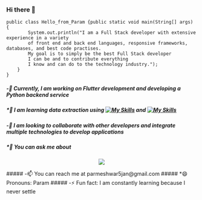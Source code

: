 ### Hi there 👋

```
public class Hello_from_Param {public static void main(String[] args) { 
        System.out.println("I am a Full Stack developer with extensive experience in a variety 
        of front end and back end languages, responsive frameworks, databases, and best code practises.
        My goal is to simply be the best Full Stack developer 
        I can be and to contribute everything 
        I know and can do to the technology industry.");
    }
}
```

##### -🔭 Currently, I am working on Flutter development and developing a Python backend service
##### *🌱 I am learning data extraction using [![My Skills](https://skillicons.dev/icons?i=py)](https://skillicons.dev) and [![My Skills](https://skillicons.dev/icons?i=nextjs)](https://skillicons.dev)
##### -👯 I am looking to collaborate with other developers and integrate multiple technologies to develop applications
##### *💬 You can ask me about 
<p align="center">
  <a href="https://skillicons.dev">
    <img src="https://skillicons.dev/icons?i=js,react,flask,cpp,c,bootstrap,dart,nodejs,express,mysql,mongodb,ts,flutter,firebase,java,py,php,html,css,vscode,docker,postman" />
  </a>
</p>
##### -📫 You can reach me at parmeshwar5jan@gmail.com
##### *😄 Pronouns: Param
##### -⚡ Fun fact: I am constantly learning because I never settle



